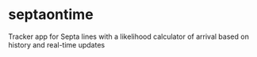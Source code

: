 # septaontime
Tracker app for Septa lines with a likelihood calculator of arrival based on history and real-time updates
